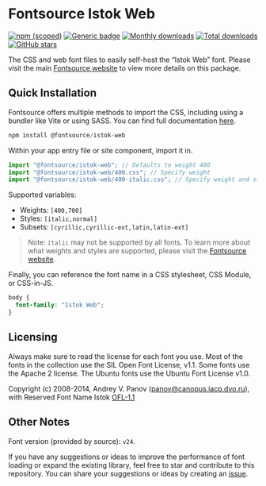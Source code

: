 # Fontsource Istok Web

[![npm (scoped)](https://img.shields.io/npm/v/@fontsource/istok-web?color=brightgreen)](https://www.npmjs.com/package/@fontsource/istok-web) [![Generic badge](https://img.shields.io/badge/fontsource-passing-brightgreen)](https://github.com/fontsource/fontsource) [![Monthly downloads](https://badgen.net/npm/dm/@fontsource/istok-web)](https://github.com/fontsource/fontsource) [![Total downloads](https://badgen.net/npm/dt/@fontsource/istok-web)](https://github.com/fontsource/fontsource) [![GitHub stars](https://img.shields.io/github/stars/fontsource/fontsource.svg?style=social&label=Star)](https://github.com/fontsource/fontsource/stargazers)

The CSS and web font files to easily self-host the “Istok Web” font. Please visit the main [Fontsource website](https://fontsource.org/fonts/istok-web) to view more details on this package.

## Quick Installation

Fontsource offers multiple methods to import the CSS, including using a bundler like Vite or using SASS. You can find full documentation [here](https://fontsource.org/docs/getting-started/introduction).

```javascript
npm install @fontsource/istok-web
```

Within your app entry file or site component, import it in.

```javascript
import "@fontsource/istok-web"; // Defaults to weight 400
import "@fontsource/istok-web/400.css"; // Specify weight
import "@fontsource/istok-web/400-italic.css"; // Specify weight and style
```

Supported variables:
- Weights: `[400,700]`
- Styles: `[italic,normal]`
- Subsets: `[cyrillic,cyrillic-ext,latin,latin-ext]`

> Note: `italic` may not be supported by all fonts. To learn more about what weights and styles are supported, please visit the [Fontsource website](https://fontsource.org/fonts/istok-web).

Finally, you can reference the font name in a CSS stylesheet, CSS Module, or CSS-in-JS.

```css
body {
  font-family: "Istok Web";
}
```

## Licensing
Always make sure to read the license for each font you use. Most of the fonts in the collection use the SIL Open Font License, v1.1. Some fonts use the Apache 2 license. The Ubuntu fonts use the Ubuntu Font License v1.0.

Copyright (c) 2008-2014, Andrey V. Panov (panov@canopus.iacp.dvo.ru), with Reserved Font Name Istok
[OFL-1.1](https://openfontlicense.org)

## Other Notes
Font version (provided by source): `v24`.

If you have any suggestions or ideas to improve the performance of font loading or expand the existing library, feel free to star and contribute to this repository. You can share your suggestions or ideas by creating an [issue](https://github.com/fontsource/fontsource/issues).